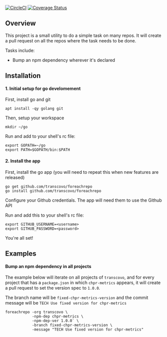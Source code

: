 [![CircleCI](https://circleci.com/gh/transcovo/foreachrepo.svg?style=shield)](https://circleci.com/gh/transcovo/foreachrepo)
[![Coverage Status](https://img.shields.io/codecov/c/github/transcovo/foreachrepo.svg)](https://codecov.io/gh/transcovo/foreachrepo)

## Overview

This project is a small utility to do a simple task on many repos. It will create a pull request on all 
the repos where the task needs to be done.

Tasks include:

- Bump an npm dependency wherever it's declared

## Installation

#### 1. Initial setup for go develomement

First, install go and git

```
apt install -qy golang git
```

Then, setup your workspace

```
mkdir ~/go
```

Run and add to your shell's rc file:

```
export GOPATH=~/go
export PATH=$GOPATH/bin:$PATH
```

#### 2. Install the app

First, install the go app (you will need to repeat this when new features are released)

```
go get github.com/transcovo/foreachrepo
go install github.com/transcovo/foreachrepo
```

Configure your Github credentials. The app will need them to use the Github API

Run and add this to your shell's rc file:
```
export GITHUB_USERNAME=<username>
export GITHUB_PASSWORD=<password>
```

You're all set!

## Examples

#### Bump an npm dependency in all projects

The example below will iterate on all projects of `transcovo`, and for every project that has
a `package.json` in which `chpr-metrics` appears, it will create a pull request to set
the version spec to `1.0.0`.

The branch name will be `fixed-chpr-metrics-version` and the commit message will be
`TECH Use fixed version for chpr-metrics`

```
foreachrepo -org transcovo \
            -npm-dep chpr-metrics \
            -npm-dep-ver 1.0.0` \
            -branch fixed-chpr-metrics-version \
            -message "TECH Use fixed version for chpr-metrics"
```
